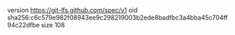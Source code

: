 version https://git-lfs.github.com/spec/v1
oid sha256:c6c579e982f08943ee9c298219003b2ede8badfbc3a4bba45c704ff94c22dfbe
size 108
